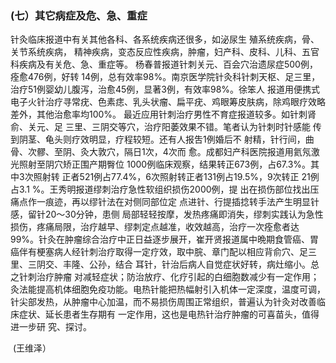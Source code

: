 ###   (七）其它病症及危、急、重症  

 针灸临床报道中有关其他各科、各系统疾病还很多，如泌尿生 殖系统疾病，骨、关节系统疾病， 精神疾病，变态反应性疾病，肿瘤，妇产科、皮科、儿科、五官科疾病及有关危、急、重症等。 杨春普报道针刺关元、百会穴治遗尿症500例，痊愈476例，好转 14例，总有效率98%。南京医学院针灸科针刺天枢、足三里，治疗51例婴幼儿腹泻，治愈45例，显著3例，有效率98%。徐笨人 报道用便携式电子火针治疗寻常疣、色素痣、乳头状瘤、扁平疣、鸡眼筹皮肤病，除鸡眼疗效略差外，其他治愈率均100%。 最近应用针刺治疗男性不育症报道较多。如针刺肾俞、关元、足 三里、三阴交等穴，治疗阳萎效果不错。笔者认为针刺时针感能  传到阴茎、龟头则疗效明显，疗程较短。还有人报吿1例婚后不 射精，针行间，曲骨、次髎、至阴、灸大敦穴，隔日1次，4次而 愈。成都妇产科医院报道用氦氖激光照射至阴穴矫正围产期臀位  1000例临床观察，结果转正673例，占67.3%。其中3次照射转 正者521例占77.4%，6次照射转正者131例占19.5%，9次转正 21例占3.1 %。王秀明报道缪刺治疗急性软组织损伤2000例，提 出在损伤部位找出压痛点作一痕迹，再以缪针法在对侧同部位定 点进针、行提插捻转手法产生明显针感，留针20〜30分钟，患侧 局部轻轻按摩，发热疼痛即消失，缪刺实践认为急性损伤，疼痛局限，治疗越早、缪刺定点越准，收效越高，治疗一次痊愈者达 99%。针灸在肿瘤综合治疗中正日益逐步展开，崔开贤报道属中晩期食管癌、胃癌伴有梗塞病人经针刺治疗取得一定疗效，取中脘、章门配以相应背俞穴、足三里、三阴交、丰隆、公孙，结合  耳针，针治后病人自觉症状好转，病灶缩小。总之针刺治疗肿瘤 对减轻症状；防治放疗、化疗引起的白细胞数减少有一定作用；灸法能提高机体细胞免疫功能。电热针能把热幅射引入机体一定深度，温度可调，针尖部发热，从肿瘤中心加温，而不易损伤周围正常组织，普遍认为针灸对改善临床症状、延长患者生存期有 一定作用，这也是电热针治疗肿瘤的可喜苗头，值得进一步研 究、探讨。

​                                                                                                                                                                  (王维泽）
